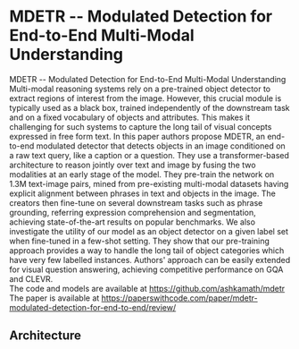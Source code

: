 # MDETR -- Modulated Detection for End-to-End Multi-Modal Understanding
MDETR -- Modulated Detection for End-to-End Multi-Modal Understanding
Multi-modal reasoning systems rely on a pre-trained object detector to extract regions of interest from the image. However, this crucial module is typically used as a black box, trained independently of the downstream task and on a fixed vocabulary of objects and attributes. This makes it challenging for such systems to capture the long tail of visual concepts expressed in free form text. In this paper authors propose MDETR, an end-to-end modulated detector that detects objects in an image conditioned on a raw text query, like a caption or a question. They use a transformer-based architecture to reason jointly over text and image by fusing the two modalities at an early stage of the model. They pre-train the network on 1.3M text-image pairs, mined from pre-existing multi-modal datasets having explicit alignment between phrases in text and objects in the image. The creators then fine-tune on several downstream tasks such as phrase grounding, referring expression comprehension and segmentation, achieving state-of-the-art results on popular benchmarks. We also investigate the utility of our model as an object detector on a given label set when fine-tuned in a few-shot setting. They show that our pre-training approach provides a way to handle the long tail of object categories which have very few labelled instances. Authors' approach can be easily extended for visual question answering, achieving competitive performance on GQA and CLEVR.<br> 
The code and models are available at https://github.com/ashkamath/mdetr <br>
The paper is available at https://paperswithcode.com/paper/mdetr-modulated-detection-for-end-to-end/review/ <br>
## Architecture
